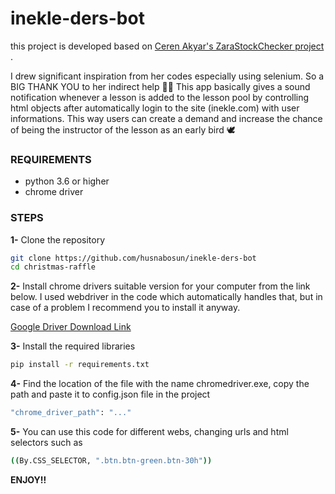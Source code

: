 # inekle-ders-bot
this project is developed based on  [ Ceren Akyar's ZaraStockChecker project ](https://github.com/CerenAkyr/ZaraStockChecker).

I drew significant inspiration from her codes especially using selenium. So a BIG THANK YOU to her indirect help 🙏🙏
This app basically gives a sound notification whenever a lesson is added to the lesson pool by controlling html objects after automatically login to the site (inekle.com) with user informations. This way users can create a demand and increase the chance of being the instructor of the lesson as an early bird 🕊️
### REQUIREMENTS
- python 3.6 or higher
- chrome driver
### STEPS
**1-**
Clone the repository
```bash 
git clone https://github.com/husnabosun/inekle-ders-bot
cd christmas-raffle
```
**2-** 
Install chrome drivers suitable version  for your computer from the link below. I used webdriver in the code which automatically handles that,  but in case of a problem I recommend you to install it anyway.

[Google Driver Download Link](https://googlechromelabs.github.io/chrome-for-testing/)

**3-**
Install the required libraries
```bash
pip install -r requirements.txt
````
**4-**
Find the location of the file with the name chromedriver.exe, copy the path and paste it to config.json file in the project
```bash
"chrome_driver_path": "..."
```
**5-**
You can use this code for different webs, changing urls and html selectors such as 
```bash
((By.CSS_SELECTOR, ".btn.btn-green.btn-30h"))
```
**ENJOY!!**
